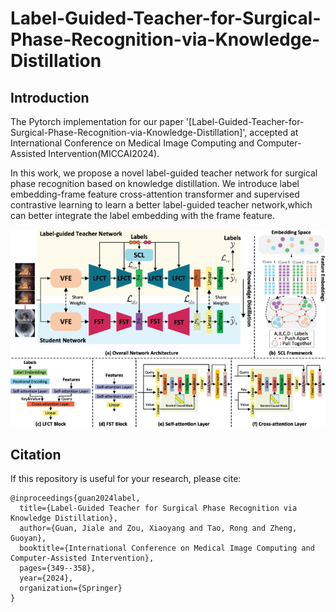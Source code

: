 # Label-Guided-Teacher-for-Surgical-Phase-Recognition-via-Knowledge-Distillation

## Introduction
The Pytorch implementation for our paper '[Label-Guided-Teacher-for-Surgical-Phase-Recognition-via-Knowledge-Distillation]', accepted at International Conference on Medical Image Computing and Computer-Assisted Intervention(MICCAI2024).

In this work, we propose a novel label-guided teacher network for surgical phase
recognition based on knowledge distillation. We introduce label embedding-frame
feature cross-attention transformer and supervised contrastive learning to learn
a better label-guided teacher network,which can better integrate the label embedding with the frame feature.

<img src='imgs/img1.png'>


## Citation
If this repository is useful for your research, please cite:
```
@inproceedings{guan2024label,
  title={Label-Guided Teacher for Surgical Phase Recognition via Knowledge Distillation},
  author={Guan, Jiale and Zou, Xiaoyang and Tao, Rong and Zheng, Guoyan},
  booktitle={International Conference on Medical Image Computing and Computer-Assisted Intervention},
  pages={349--358},
  year={2024},
  organization={Springer}
}
